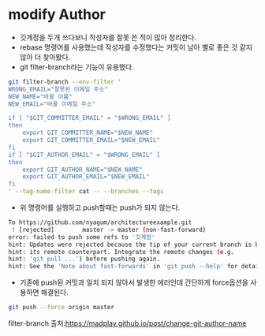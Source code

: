 # modify Author

* 깃계정을 두개 쓰다보니 작성자를 잘못 쓴 적이 많아 정리한다.
* rebase 명령어를 사용했는데 작성자를 수정했다는 커밋이 남아 별로 좋은 것 같지 않아 더 찾아봤다.
* git filter-branch라는 기능이 유용했다.

```bash
git filter-branch --env-filter '
WRONG_EMAIL="잘못된 이메일 주소"
NEW_NAME="바꿀 이름"
NEW_EMAIL="바꿀 이메일 주소"

if [ "$GIT_COMMITTER_EMAIL" = "$WRONG_EMAIL" ]
then
    export GIT_COMMITTER_NAME="$NEW_NAME"
    export GIT_COMMITTER_EMAIL="$NEW_EMAIL"
fi
if [ "$GIT_AUTHOR_EMAIL" = "$WRONG_EMAIL" ]
then
    export GIT_AUTHOR_NAME="$NEW_NAME"
    export GIT_AUTHOR_EMAIL="$NEW_EMAIL"
fi
' --tag-name-filter cat -- --branches --tags
```

* 위 명령어를 실행하고 push할때는 push가 되지 않는다.

```bash
To https://github.com/nyagum/architectureexample.git
 ! [rejected]        master -> master (non-fast-forward)
error: failed to push some refs to '깃계정'
hint: Updates were rejected because the tip of your current branch is behind
hint: its remote counterpart. Integrate the remote changes (e.g.
hint: 'git pull ...') before pushing again.
hint: See the 'Note about fast-forwards' in 'git push --help' for details.
```
* 기존에 push된 커밋과 일치 되지 않아서 발생한 에러인데 간단하게 force옵션을 사용하면 해결된다.

```bash
git push --force origin master
```


filter-branch 출처:https://madplay.github.io/post/change-git-author-name
